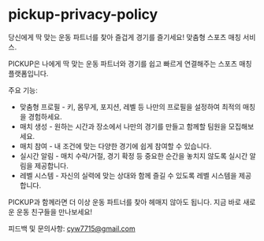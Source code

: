 # pickup-privacy-policy
당신에게 딱 맞는 운동 파트너를 찾아 즐겁게 경기를 즐기세요! 맞춤형 스포츠 매칭 서비스.

PICKUP은 나에게 딱 맞는 운동 파트너와 경기를 쉽고 빠르게 연결해주는 스포츠 매칭 플랫폼입니다.

주요 기능:
- 맞춤형 프로필 - 키, 몸무게, 포지션, 레벨 등 나만의 프로필을 설정하여 최적의 매칭을 경험하세요.
- 매치 생성 - 원하는 시간과 장소에서 나만의 경기를 만들고 함께할 팀원을 모집해보세요.
- 매치 참여 - 내 조건에 맞는 다양한 경기에 쉽게 참여할 수 있습니다.
- 실시간 알림 - 매치 수락/거절, 경기 확정 등 중요한 순간을 놓치지 않도록 실시간 알림을 제공합니다.
- 레벨 시스템 - 자신의 실력에 맞는 상대와 함께 즐길 수 있도록 레벨 시스템을 제공합니다.

PICKUP과 함께라면 더 이상 운동 파트너를 찾아 헤매지 않아도 됩니다. 지금 바로 새로운 운동 친구들을 만나보세요!

피드백 및 문의사항: cyw7715@gmail.com
